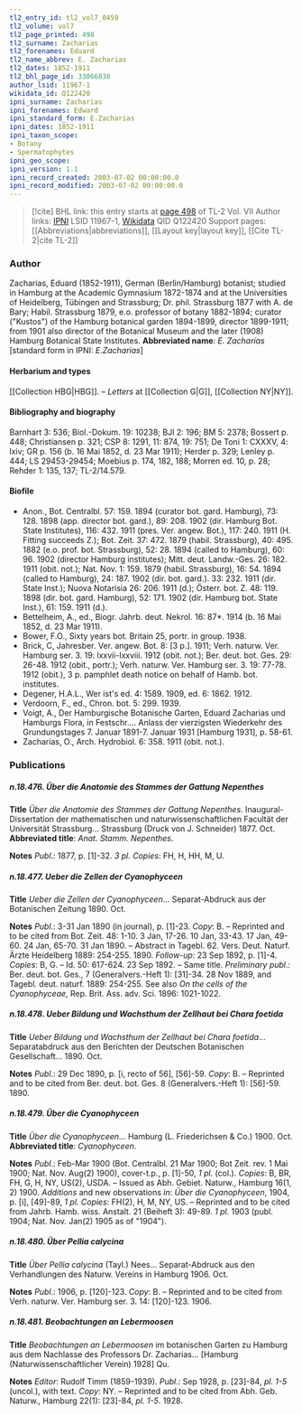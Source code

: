 ```yaml
---
tl2_entry_id: tl2_vol7_0459
tl2_volume: vol7
tl2_page_printed: 498
tl2_surname: Zacharias
tl2_forenames: Eduard
tl2_name_abbrev: E. Zacharias
tl2_dates: 1852-1911
tl2_bhl_page_id: 33066838
author_lsid: 11967-1
wikidata_id: Q122420
ipni_surname: Zacharias
ipni_forenames: Edward
ipni_standard_form: E.Zacharias
ipni_dates: 1852-1911
ipni_taxon_scope: 
- Botany
- Spermatophytes
ipni_geo_scope: 
ipni_version: 1.1
ipni_record_created: 2003-07-02 00:00:00.0
ipni_record_modified: 2003-07-02 00:00:00.0
---
```


> [!cite] BHL link: this entry starts at [page 498](https://www.biodiversitylibrary.org/page/33066838) of TL-2 Vol. VII
> Author links: [IPNI](https://www.ipni.org/a/11967-1) LSID 11967-1, [Wikidata](https://www.wikidata.org/wiki/Q122420) QID Q122420
> Support pages: [[Abbreviations|abbreviations]], [[Layout key|layout key]], [[Cite TL-2|cite TL-2]]

### Author

Zacharias, Eduard (1852-1911), German (Berlin/Hamburg) botanist; studied in Hamburg at the Academic Gymnasium 1872-1874 and at the Universities of Heidelberg, Tübingen and Strassburg; Dr. phil. Strassburg 1877 with A. de Bary; Habil. Strassburg 1879, e.o. professor of botany 1882-1894; curator ("Kustos") of the Hamburg botanical garden 1894-1899, director 1899-1911; from 1901 also director of the Botanical Museum and the later (1908) Hamburg Botanical State Institutes. 
**Abbreviated name**: *E. Zacharias* \[standard form in IPNI: *E.Zacharias*\]

#### Herbarium and types

[[Collection HBG|HBG]]. – *Letters* at [[Collection G|G]], [[Collection NY|NY]].

#### Bibliography and biography

Barnhart 3: 536; Biol.-Dokum. 19: 10238; BJI 2: 196; BM 5: 2378; Bossert p. 448; Christiansen p. 321; CSP 8: 1291, 11: 874, 19: 751; De Toni 1: CXXXV, 4: lxiv; GR p. 156 (b. 16 Mai 1852, d. 23 Mar 1911); Herder p. 329; Lenley p. 444; LS 29453-29454; Moebius p. 174, 182, 188; Morren ed. 10, p. 28; Rehder 1: 135, 137; TL-2/14.579.

#### Biofile

- Anon., Bot. Centralbl. 57: 159. 1894 (curator bot. gard. Hamburg), 73: 128. 1898 (app. director bot. gard.), 89: 208. 1902 (dir. Hamburg Bot. State Institutes), 116: 432. 1911 (pres. Ver. angew. Bot.), 117: 240. 1911 (H. Fitting succeeds Z.); Bot. Zeit. 37: 472. 1879 (habil. Strassburg), 40: 495. 1882 (e.o. prof. bot. Strassburg), 52: 28. 1894 (called to Hamburg), 60: 96. 1902 (director Hamburg institutes); Mitt. deut. Landw.-Ges. 26: 182. 1911 (obit. not.); Nat. Nov. 1: 159. 1879 (habil. Strassburg), 16: 54. 1894 (called to Hamburg), 24: 187. 1902 (dir. bot. gard.). 33: 232. 1911 (dir. State Inst.); Nuova Notarisia 26: 206. 1911 (d.); Österr. bot. Z. 48: 119. 1898 (dir. bot. gard. Hamburg), 52: 171. 1902 (dir. Hamburg bot. State Inst.), 61: 159. 1911 (d.).
- Bettelheim, A., ed., Biogr. Jahrb. deut. Nekrol. 16: 87\*. 1914 (b. 16 Mai 1852, d. 23 Mar 1911).
- Bower, F.O., Sixty years bot. Britain 25, portr. in group. 1938.
- Brick, C, Jahresber. Ver. angew. Bot. 8: \[3 p.\]. 1911; Verh. naturw. Ver. Hamburg ser. 3. 19: lxxvii-lxxviii. 1912 (obit. not.); Ber. deut. bot. Ges. 29: 26-48. 1912 (obit., portr.); Verh. naturw. Ver. Hamburg ser. 3. 19: 77-78. 1912 (obit.), 3 p. pamphlet death notice on behalf of Hamb. bot. institutes.
- Degener, H.A.L., Wer ist's ed. 4: 1589. 1909, ed. 6: 1862. 1912.
- Verdoorn, F., ed., Chron. bot. 5: 299. 1939.
- Voigt, A., Der Hamburgische Botanische Garten, Eduard Zacharias und Hamburgs Flora, in Festschr.... Anlass der vierzigsten Wiederkehr des Grundungstages 7. Januar 1891-7. Januar 1931 \[Hamburg 1931\], p. 58-61.
- Zacharias, O., Arch. Hydrobiol. 6: 358. 1911 (obit. not.).

### Publications

##### n.18.476. Über die Anatomie des Stammes der Gattung Nepenthes

**Title**
*Über die Anatomie des Stammes der Gattung Nepenthes*. Inaugural-Dissertation der mathematischen und naturwissenschaftlichen Facultät der Universität Strassburg... Strassburg (Druck von J. Schneider) 1877. Oct.
**Abbreviated title**: *Anat. Stamm. Nepenthes*.

**Notes**
*Publ*.: 1877, p. \[1\]-32. *3 pl. Copies*: FH, H, HH, M, U.

##### n.18.477. Ueber die Zellen der Cyanophyceen

**Title**
*Ueber die Zellen der Cyanophyceen*... Separat-Abdruck aus der Botanischen Zeitung 1890. Oct.

**Notes**
*Publ*.: 3-31 Jan 1890 (in journal), p. \[1\]-23. *Copy*: B. – Reprinted and to be cited from Bot. Zeit. 48: 1-10. 3 Jan, 17-26. 10 Jan, 33-43. 17 Jan, 49-60. 24 Jan, 65-70. 31 Jan 1890. – Abstract in Tagebl. 62. Vers. Deut. Naturf. Ärzte Heidelberg 1889: 254-255. 1890.
*Follow-up*: 23 Sep 1892, p. \[1\]-4. *Copies*: B, G. – Id. 50: 617-624. 23 Sep 1892. – Same title.
*Preliminary publ*.: Ber. deut. bot. Ges., 7 (Generalvers.-Heft 1): \[31\]-34. 28 Nov 1889, and Tagebl. deut. naturf. 1889: 254-255. See also *On the cells of the Cyanophyceae*, Rep. Brit. Ass. adv. Sci. 1896: 1021-1022.

##### n.18.478. Ueber Bildung und Wachsthum der Zellhaut bei Chara foetida

**Title**
*Ueber Bildung und Wachsthum der Zellhaut bei Chara foetida*... Separatabdruck aus den Berichten der Deutschen Botanischen Gesellschaft... 1890. Oct.

**Notes**
*Publ*.: 29 Dec 1890, p. \[i, recto of 56\], \[56\]-59. *Copy*: B. – Reprinted and to be cited from Ber. deut. bot. Ges. 8 (Generalvers.-Heft 1): \[56\]-59. 1890.

##### n.18.479. Über die Cyanophyceen

**Title**
*Über die Cyanophyceen*... Hamburg (L. Friederichsen & Co.) 1900. Oct.
**Abbreviated title**: *Cyanophyceen*.

**Notes**
*Publ*.: Feb-Mar 1900 (Bot. Centralbl. 21 Mar 1900; Bot Zeit. rev. 1 Mai 1900; Nat. Nov. Aug(2) 1900), cover-t.p., p. \[1\]-50, *1 pl*. (col.). *Copies*: B, BR, FH, G, H, NY, US(2), USDA. – Issued as Abh. Gebiet. Naturw., Hamburg 16(1, 2) 1900.
*Additions* and new observations *in*: *Über die Cyanophyceen*, 1904, p. \[i\], \[49\]-89, *1 pl. Copies*: FH(2), H, M, NY, US. – Reprinted and to be cited from Jahrb. Hamb. wiss. Anstalt. 21 (Beiheft 3): 49-89. *1 pl*. 1903 (publ. 1904; Nat. Nov. Jan(2) 1905 as of "1904").

##### n.18.480. Über Pellia calycina

**Title**
*Über Pellia calycina* (Tayl.) Nees... Separat-Abdruck aus den Verhandlungen des Naturw. Vereins in Hamburg 1906. Oct.

**Notes**
*Publ*.: 1906, p. \[120\]-123. *Copy*: B. – Reprinted and to be cited from Verh. naturw. Ver. Hamburg ser. 3. 14: \[120\]-123. 1906.

##### n.18.481. Beobachtungen an Lebermoosen

**Title**
*Beobachtungen an Lebermoosen* im botanischen Garten zu Hamburg aus dem Nachlasse des Professors Dr. Zacharias... \[Hamburg (Naturwissenschaftlicher Verein) 1928\] Qu.

**Notes**
*Editor*: Rudolf Timm (1859-1939).
*Publ*.: Sep 1928, p. \[23\]-84, *pl. 1-5* (uncol.), with text. *Copy*: NY. – Reprinted and to be cited from Abh. Geb. Naturw., Hamburg 22(1): \[23\]-84, *pl. 1-5*. 1928.

